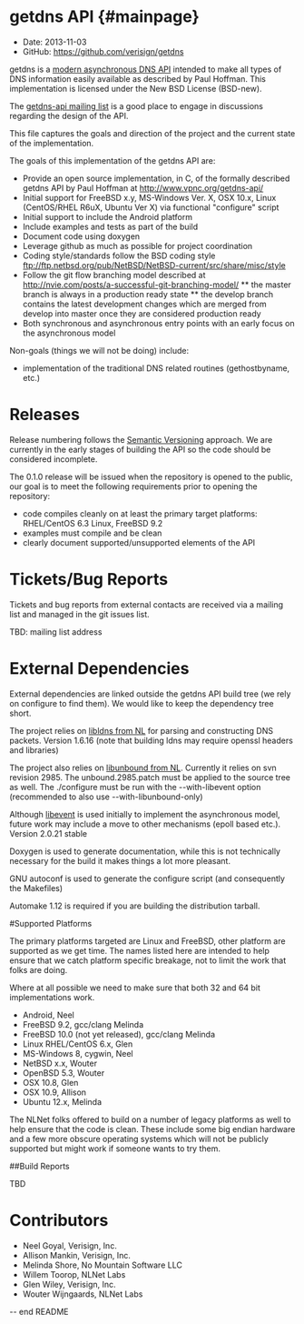 getdns API  {#mainpage}
==========

* Date:    2013-11-03
* GitHub:  <https://github.com/verisign/getdns> 

getdns is a [modern asynchronous DNS API](http://www.vpnc.org/getdns-api/) intended to make all types of DNS information easily available as described by Paul Hoffman.  This implementation is licensed under the New BSD License (BSD-new).

The [getdns-api mailing list](http://www.vpnc.org/mailman/listinfo/getdns-api) is a good place to engage in discussions regarding the design of the API.

This file captures the goals and direction of the project and the current state of the implementation.

The goals of this implementation of the getdns API are:

* Provide an open source implementation, in C, of the formally described getdns API by Paul Hoffman at <http://www.vpnc.org/getdns-api/>
* Initial support for FreeBSD x.y, MS-Windows Ver. X, OSX 10.x, Linux (CentOS/RHEL R6uX, Ubuntu Ver X) via functional "configure" script
* Initial support to include the Android platform
* Include examples and tests as part of the build
* Document code using doxygen
* Leverage github as much as possible for project coordination
* Coding style/standards follow the BSD coding style <ftp://ftp.netbsd.org/pub/NetBSD/NetBSD-current/src/share/misc/style>
* Follow the git flow branching model described at <http://nvie.com/posts/a-successful-git-branching-model/>
** the master branch is always in a production ready state
** the develop branch contains the latest development changes which are merged from develop into master once they are considered production ready
* Both synchronous and asynchronous entry points with an early focus on the asynchronous model
 
Non-goals (things we will not be doing) include:
* implementation of the traditional DNS related routines (gethostbyname, etc.)

Releases
========
Release numbering follows the [Semantic Versioning](http://semver.org/) approach.  We are currently in the early stages of building the API so the code should be considered incomplete.  

The 0.1.0 release will be issued when the repository is opened to the public, our goal is to meet the following requirements prior to opening the repository:

* code compiles cleanly on at least the primary target platforms: RHEL/CentOS 6.3 Linux, FreeBSD 9.2
* examples must compile and be clean
* clearly document supported/unsupported elements of the API 

Tickets/Bug Reports
===================
Tickets and bug reports from external contacts are received via a mailing list and managed in the git issues list.

TBD: mailing list address

External Dependencies
=====================
External dependencies are linked outside the getdns API build tree (we rely on configure to find them).  We would like to keep the dependency tree short.

The project relies on [libldns from NL](https://www.nlnetlabs.nl/projects/ldns/) for parsing and constructing DNS packets.  Version 1.6.16 (note that building ldns may require openssl headers and libraries)

The project also relies on [libunbound from NL](http://www.nlnetlabs.nl/projects/unbound/).  Currently it relies on svn revision 2985.  The unbound.2985.patch must be applied to the source tree as well.  The ./configure must be run with the --with-libevent option (recommended to also use --with-libunbound-only)

Although [libevent](http://libevent.org) is used initially to implement the asynchronous model, future work may include a move to other mechanisms (epoll based etc.).  Version 2.0.21 stable

Doxygen is used to generate documentation, while this is not technically necessary for the build it makes things a lot more pleasant.

GNU autoconf is used to generate the configure script (and consequently the Makefiles)

Automake 1.12 is required if you are building the distribution tarball.


#Supported Platforms

The primary platforms targeted are Linux and FreeBSD, other platform are supported as we get time.  The names listed here are intended to help ensure that we catch platform specific breakage, not to limit the work that folks are doing.

Where at all possible we need to make sure that both 32 and 64 bit implementations work.

* Android, Neel
* FreeBSD 9.2, gcc/clang Melinda
* FreeBSD 10.0 (not yet released), gcc/clang Melinda
* Linux RHEL/CentOS 6.x, Glen
* MS-Windows 8, cygwin, Neel
* NetBSD x.x, Wouter
* OpenBSD 5.3, Wouter
* OSX 10.8, Glen
* OSX 10.9, Allison
* Ubuntu 12.x, Melinda

The NLNet folks offered to build on a number of legacy platforms as well to help ensure that the code is clean.  These include some big endian hardware and a few more obscure operating systems which will not be publicly supported but might work if someone wants to try them.

##Build Reports

TBD

Contributors
============
* Neel Goyal, Verisign, Inc.
* Allison Mankin, Verisign, Inc.
* Melinda Shore, No Mountain Software LLC
* Willem Toorop, NLNet Labs
* Glen Wiley, Verisign, Inc.
* Wouter Wijngaards, NLNet Labs

--
end README
